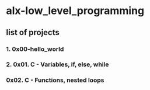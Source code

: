# alx-low_level_programming
## list of projects
### 1. 0x00-hello_world
### 2. 0x01. C - Variables, if, else, while
### 0x02. C - Functions, nested loops
